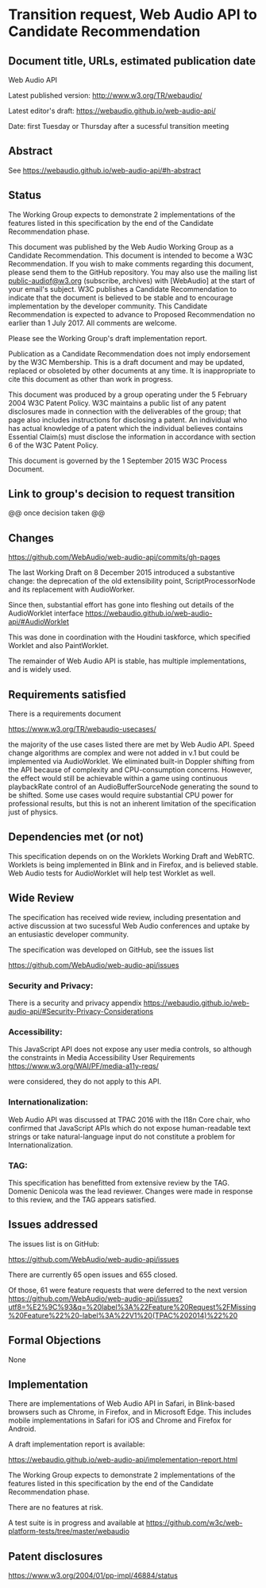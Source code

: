 # Transition request, Web Audio API to Candidate Recommendation

## Document title, URLs, estimated publication date

Web Audio API

Latest published version:
   http://www.w3.org/TR/webaudio/
   
Latest editor's draft:
   https://webaudio.github.io/web-audio-api/
   
Date:
  first Tuesday or Thursday after a sucessful transition meeting

## Abstract

See https://webaudio.github.io/web-audio-api/#h-abstract

## Status

The Working Group expects to demonstrate 2 implementations of the
features listed in this specification by the end of the Candidate
Recommendation phase.

This document was published by the Web Audio Working Group as a
Candidate Recommendation. This document is intended to become a W3C
Recommendation. If you wish to make comments regarding this document,
please send them to the GitHub repository. You may also use the mailing
list public-audiof@w3.org (subscribe, archives) with [WebAudio] 
at the start of your email's subject. W3C publishes a
Candidate Recommendation to indicate that the document is believed 
to be  stable and to encourage implementation by the developer community. 
This Candidate Recommendation is expected to advance to Proposed
Recommendation no earlier than 1 July 2017. All comments are welcome.

Please see the Working Group's draft implementation report.

Publication as a Candidate Recommendation does not imply endorsement by
the W3C Membership. This is a draft document and may be updated,
replaced or obsoleted by other documents at any time. It is
inappropriate to cite this document as other than work in progress.

This document was produced by a group operating under the 5 February
2004 W3C Patent Policy. W3C maintains a public list of any patent
disclosures made in connection with the deliverables of the group; that
page also includes instructions for disclosing a patent. An individual
who has actual knowledge of a patent which the individual believes
contains Essential Claim(s) must disclose the information in accordance
with section 6 of the W3C Patent Policy.

This document is governed by the 1 September 2015 W3C Process Document.

## Link to group's decision to request transition

@@ once decision taken @@

## Changes

https://github.com/WebAudio/web-audio-api/commits/gh-pages

The last Working Draft on 8 December 2015 introduced a substantive 
change: the deprecation of the old extensibility point, ScriptProcessorNode and its replacement 
with AudioWorker.

Since then, substantial effort has gone into fleshing out details of the AudioWorklet interface
https://webaudio.github.io/web-audio-api/#AudioWorklet

This was done in coordination with the Houdini taskforce, which specified Worklet and also PaintWorklet.

The remainder of Web Audio API is stable, has multiple implementations, and is widely used.

## Requirements satisfied
There is a requirements document

https://www.w3.org/TR/webaudio-usecases/

the majority of the use cases listed there are met by Web Audio API. Speed change algorithms are complex and were not added in v.1 but could be implemented via AudioWorklet. We eliminated built-in Doppler shifting from the API because of complexity and CPU-consumption concerns. However, the effect would still be achievable within a game using continuous playbackRate control of an AudioBufferSourceNode generating the sound to be shifted. Some use cases would require substantial CPU power for professional results, but this is not an inherent limitation of the specification just of physics.

## Dependencies met (or not)

This specification depends on on the Worklets Working Draft and WebRTC. 
Worklets is being implemented in Blink and in Firefox, and is believed stable. 
Web Audio tests for AudioWorklet will help test Worklet as well.

## Wide Review

The specification has received wide review, including presentation and active discussion 
at two sucessful Web Audio conferences and uptake by an entusiastic developer community. 

The specification was developed on GitHub, see the issues list

https://github.com/WebAudio/web-audio-api/issues


### Security and Privacy:

There is a security and privacy appendix
  https://webaudio.github.io/web-audio-api/#Security-Privacy-Considerations
  
### Accessibility:

This JavaScript API does not expose any user media controls, so although the constraints in Media Accessibility User Requirements
https://www.w3.org/WAI/PF/media-a11y-reqs/

were considered, they do not apply to this API.

### Internationalization:

Web Audio API was discussed at TPAC 2016 with the I18n Core chair, who confirmed that JavaScript APIs 
which do not expose human-readable text strings or take natural-language input do not constitute 
a problem for Internationalization.

### TAG:

This specification has benefitted from extensive review by the TAG. Domenic Denicola was the lead 
reviewer. Changes were made in response to this review, and the TAG appears satisfied.

## Issues addressed

The issues list is on GitHub:

https://github.com/WebAudio/web-audio-api/issues

There are currently 65 open issues and 655 closed. 

Of those, 61 were feature requests that were deferred to the next version
https://github.com/WebAudio/web-audio-api/issues?utf8=%E2%9C%93&q=%20label%3A%22Feature%20Request%2FMissing%20Feature%22%20-label%3A%22V1%20(TPAC%202014)%22%20

## Formal Objections

None

## Implementation

There are implementations of Web Audio API in Safari, in Blink-based browsers such as Chrome, in 
Firefox, and in Microsoft Edge. This includes mobile implementations in Safari for iOS and 
Chrome and Firefox for Android.

A draft implementation report is available:

https://webaudio.github.io/web-audio-api/implementation-report.html

The Working Group expects to demonstrate 2 implementations of the
features listed in this specification by the end of the Candidate
Recommendation phase.

There are no features at risk.

A test suite is in progress and available at
 https://github.com/w3c/web-platform-tests/tree/master/webaudio


## Patent disclosures

https://www.w3.org/2004/01/pp-impl/46884/status

